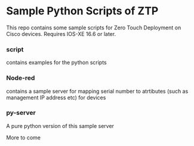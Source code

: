 # Sample Python Scripts of ZTP
This repo contains some sample scripts for Zero Touch Deployment on Cisco devices.  Requires IOS-XE 16.6 or
later.

### script 
contains examples for the python scripts

### Node-red
contains a sample server for mapping serial number to atrtibutes (such as management IP address etc) for devices

### py-server
A pure python version of this sample server

More to come